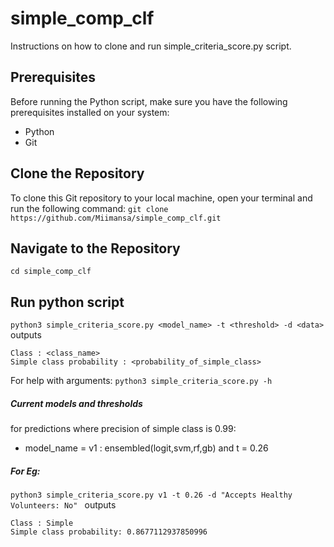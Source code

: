 # simple_comp_clf

Instructions on how to clone and run simple_criteria_score.py script.


## Prerequisites
Before running the Python script, make sure you have the following prerequisites installed on your system:

- Python
- Git

## Clone the Repository

To clone this Git repository to your local machine, open your terminal and run the following command:
```git clone https://github.com/Miimansa/simple_comp_clf.git```

## Navigate to the Repository
```cd simple_comp_clf```

## Run python script
```python3 simple_criteria_score.py <model_name> -t <threshold> -d <data>```
outputs
```
Class : <class_name>
Simple class probability : <probability_of_simple_class>
```

For help with arguments:
```python3 simple_criteria_score.py -h```

##### Current models and thresholds 
for predictions where precision of simple class is 0.99:         
* model_name = v1 : ensembled(logit,svm,rf,gb) 
 and t = 0.26

##### For Eg:
```python3 simple_criteria_score.py v1 -t 0.26 -d "Accepts Healthy Volunteers: No" ```
outputs
```
Class : Simple
Simple class probability: 0.8677112937850996
```
